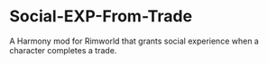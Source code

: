 # Social-EXP-From-Trade
A Harmony mod for Rimworld that grants social experience when a character completes a trade.

